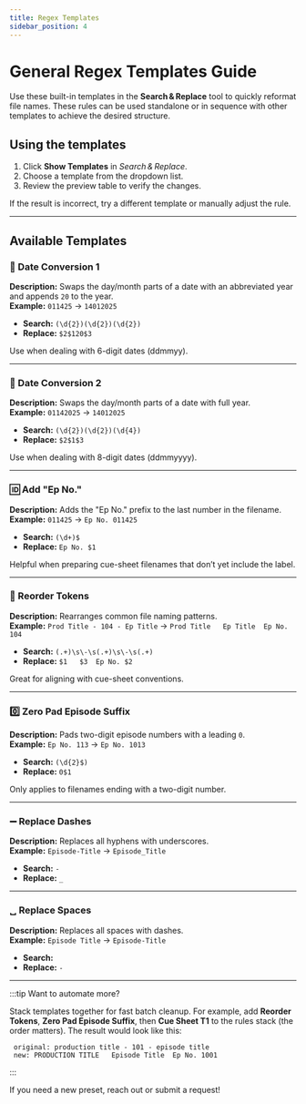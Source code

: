 ```yaml
---
title: Regex Templates
sidebar_position: 4
---
```


# General Regex Templates Guide

Use these built-in templates in the **Search & Replace** tool to quickly reformat file names. These rules can be used standalone or in sequence with other templates to achieve the desired structure.

## Using the templates

1. Click **Show Templates** in *Search & Replace*.
2. Choose a template from the dropdown list.
3. Review the preview table to verify the changes.

If the result is incorrect, try a different template or manually adjust the rule.

---

## Available Templates

### 📆 Date Conversion 1

**Description:** Swaps the day/month parts of a date with an abbreviated year and appends `20` to the year.  
**Example:** `011425` → `14012025`

* **Search:** `(\d{2})(\d{2})(\d{2})`
* **Replace:** `$2$120$3`

Use when dealing with 6-digit dates (ddmmyy).

---

### 📆 Date Conversion 2

**Description:** Swaps the day/month parts of a date with full year.  
**Example:** `01142025` → `14012025`

* **Search:** `(\d{2})(\d{2})(\d{4})`
* **Replace:** `$2$1$3`

Use when dealing with 8-digit dates (ddmmyyyy).

---

### 🆔 Add "Ep No."

**Description:** Adds the "Ep No." prefix to the last number in the filename.  
**Example:** `011425` → `Ep No. 011425`

* **Search:** `(\d+)$`
* **Replace:** `Ep No. $1`

Helpful when preparing cue-sheet filenames that don’t yet include the label.

---

### 🔀 Reorder Tokens

**Description:** Rearranges common file naming patterns.  
**Example:** `Prod Title - 104 - Ep Title` → `Prod Title   Ep Title  Ep No. 104`

* **Search:** `(.+)\s\-\s(.+)\s\-\s(.+)`
* **Replace:** `$1   $3  Ep No. $2`

Great for aligning with cue-sheet conventions.

---

### 0️⃣ Zero Pad Episode Suffix

**Description:** Pads two-digit episode numbers with a leading `0`.  
**Example:** `Ep No. 113` → `Ep No. 1013`

* **Search:** `(\d{2}$)`
* **Replace:** `0$1`

Only applies to filenames ending with a two-digit number.

---

### ➖ Replace Dashes

**Description:** Replaces all hyphens with underscores.  
**Example:** `Episode-Title` → `Episode_Title`

* **Search:** `-`
* **Replace:** `_`

---

### ␣ Replace Spaces

**Description:** Replaces all spaces with dashes.  
**Example:** `Episode Title` → `Episode-Title`

* **Search:** ` `
* **Replace:** `-`

---

:::tip Want to automate more?

Stack templates together for fast batch cleanup. For example, add **Reorder Tokens**, **Zero Pad Episode Suffix**, then **Cue Sheet T1** to the rules stack (the order matters).
The result would look like this:  
 ```
  original: production title - 101 - episode title
  new: PRODUCTION TITLE   Episode Title  Ep No. 1001
  ```

:::

If you need a new preset, reach out or submit a request!

